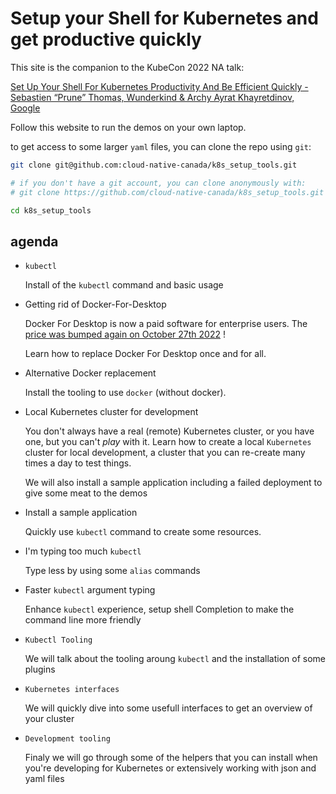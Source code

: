 # Setup your Shell for Kubernetes and get productive quickly

This site is the companion to the KubeCon 2022 NA talk:

[Set Up Your Shell For Kubernetes Productivity And Be Efficient Quickly - Sebastien “Prune” Thomas, Wunderkind & Archy Ayrat Khayretdinov, Google](https://kccncna2022.sched.com/event/182F7/tutorial-set-up-your-shell-for-kubernetes-productivity-and-be-efficient-quickly-sebastien-prune-thomas-wunderkind-archy-ayrat-khayretdinov-google)

Follow this website to run the demos on your own laptop.

to get access to some larger `yaml` files, you can clone the repo using `git`:

```bash 
git clone git@github.com:cloud-native-canada/k8s_setup_tools.git

# if you don't have a git account, you can clone anonymously with:
# git clone https://github.com/cloud-native-canada/k8s_setup_tools.git

cd k8s_setup_tools
```

## agenda

- `kubectl`

    Install of the `kubectl` command and basic usage

- Getting rid of Docker-For-Desktop

    Docker For Desktop is now a paid software for enterprise users. The [price was bumped again on October 27th 2022](https://www.docker.com/pricing/october-2022-pricing-change-faq) !

    Learn how to replace Docker For Desktop once and for all.

- Alternative Docker replacement

    Install the tooling to use `docker` (without docker).

- Local Kubernetes cluster for development

    You don't always have a real (remote) Kubernetes cluster, or you have one, but you can't *play* with it.
    Learn how to create a local `Kubernetes` cluster for local development, a cluster that you can
    re-create many times a day to test things.

    We will also install a sample application including a failed deployment to give some meat to the demos

- Install a sample application

    Quickly use `kubectl` command to create some resources.

- I'm typing too much `kubectl`

    Type less by using some `alias` commands

- Faster `kubectl` argument typing

    Enhance `kubectl` experience, setup shell Completion to make the command line more friendly


- `Kubectl Tooling`

    We will talk about the tooling aroung `kubectl` and the installation of some plugins

- `Kubernetes interfaces`

    We will quickly dive into some usefull interfaces to get an overview of your cluster

- `Development tooling`

    Finaly we will go through some of the helpers that you can install when you're developing for Kubernetes
    or extensively working with json and yaml files